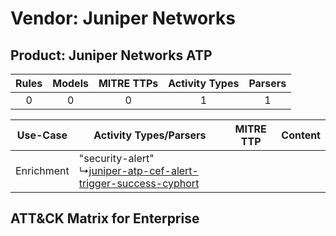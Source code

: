 Vendor: Juniper Networks
========================
Product: Juniper Networks ATP
-----------------------------
| Rules | Models | MITRE TTPs | Activity Types | Parsers |
|:-----:|:------:|:----------:|:--------------:|:-------:|
|   0   |   0    |     0      |       1        |    1    |

|  Use-Case  | Activity Types/Parsers    | MITRE TTP | Content    |
|:----------:| ---- | --------- | ---- |
| Enrichment |  "security-alert"<br> ↳[juniper-atp-cef-alert-trigger-success-cyphort](Ps/pC_juniperatpcefalerttriggersuccesscyphort.md)<br> |    | [](RM/r_m_juniper_networks_juniper_networks_atp_Enrichment.md) |

ATT&CK Matrix for Enterprise
----------------------------
